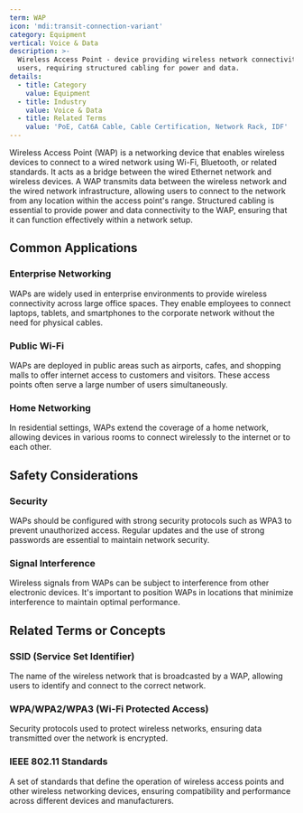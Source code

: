 ```yaml
---
term: WAP
icon: 'mdi:transit-connection-variant'
category: Equipment
vertical: Voice & Data
description: >-
  Wireless Access Point - device providing wireless network connectivity to end
  users, requiring structured cabling for power and data.
details:
  - title: Category
    value: Equipment
  - title: Industry
    value: Voice & Data
  - title: Related Terms
    value: 'PoE, Cat6A Cable, Cable Certification, Network Rack, IDF'
---
```

Wireless Access Point (WAP) is a networking device that enables wireless devices to connect to a wired network using Wi-Fi, Bluetooth, or related standards. It acts as a bridge between the wired Ethernet network and wireless devices. A WAP transmits data between the wireless network and the wired network infrastructure, allowing users to connect to the network from any location within the access point's range. Structured cabling is essential to provide power and data connectivity to the WAP, ensuring that it can function effectively within a network setup.

## Common Applications

### Enterprise Networking
WAPs are widely used in enterprise environments to provide wireless connectivity across large office spaces. They enable employees to connect laptops, tablets, and smartphones to the corporate network without the need for physical cables.

### Public Wi-Fi
WAPs are deployed in public areas such as airports, cafes, and shopping malls to offer internet access to customers and visitors. These access points often serve a large number of users simultaneously.

### Home Networking
In residential settings, WAPs extend the coverage of a home network, allowing devices in various rooms to connect wirelessly to the internet or to each other.

## Safety Considerations

### Security
WAPs should be configured with strong security protocols such as WPA3 to prevent unauthorized access. Regular updates and the use of strong passwords are essential to maintain network security.

### Signal Interference
Wireless signals from WAPs can be subject to interference from other electronic devices. It's important to position WAPs in locations that minimize interference to maintain optimal performance.

## Related Terms or Concepts

### SSID (Service Set Identifier)
The name of the wireless network that is broadcasted by a WAP, allowing users to identify and connect to the correct network.

### WPA/WPA2/WPA3 (Wi-Fi Protected Access)
Security protocols used to protect wireless networks, ensuring data transmitted over the network is encrypted.

### IEEE 802.11 Standards
A set of standards that define the operation of wireless access points and other wireless networking devices, ensuring compatibility and performance across different devices and manufacturers.
